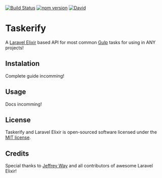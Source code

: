 [![Build Status](https://travis-ci.org/Zeindelf/taskerify.svg?branch=master)](https://travis-ci.org/Zeindelf/taskerify)
[![npm version](https://badge.fury.io/js/taskerify.svg)](https://badge.fury.io/js/taskerify)
[![David](https://david-dm.org/zeindelf/taskerify.svg)](https://github.com/Zeindelf/taskerify)

# Taskerify
A [Laravel Elixir](https://github.com/laravel/elixir) based API for most common [Gulp](http://gulpjs.com/) tasks for using in ANY projects!

## Instalation
Complete guide incomming!

## Usage
Docs incomming!

## License
Taskerify and Laravel Elixir is open-sourced software licensed under the [MIT license](https://opensource.org/licenses/MIT).

## Credits
Special thanks to [Jeffrey Way](https://github.com/JeffreyWay) and all contributors of awesome Laravel Elixir!
